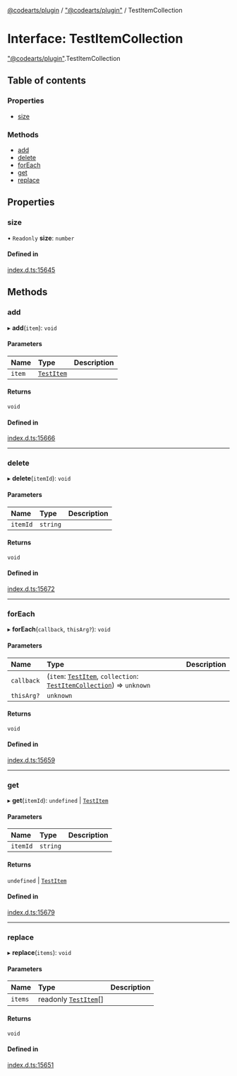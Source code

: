 [@codearts/plugin](../README.md) / ["@codearts/plugin"](../modules/_codearts_plugin_.md) / TestItemCollection

# Interface: TestItemCollection

["@codearts/plugin"](../modules/_codearts_plugin_.md).TestItemCollection

## Table of contents

### Properties

- [size](codearts_plugin_.TestItemCollection.md#size)

### Methods

- [add](codearts_plugin_.TestItemCollection.md#add)
- [delete](codearts_plugin_.TestItemCollection.md#delete)
- [forEach](codearts_plugin_.TestItemCollection.md#foreach)
- [get](codearts_plugin_.TestItemCollection.md#get)
- [replace](codearts_plugin_.TestItemCollection.md#replace)

## Properties

### size

• `Readonly` **size**: `number`

#### Defined in

[index.d.ts:15645](https://github.com/huaweicloud/cloudide-plugin-api/blob/a4193a8/index.d.ts#L15645)

## Methods

### add

▸ **add**(`item`): `void`

#### Parameters

| Name | Type | Description |
| :------ | :------ | :------ |
| `item` | [`TestItem`](codearts_plugin_.TestItem.md) |  |

#### Returns

`void`

#### Defined in

[index.d.ts:15666](https://github.com/huaweicloud/cloudide-plugin-api/blob/a4193a8/index.d.ts#L15666)

___

### delete

▸ **delete**(`itemId`): `void`

#### Parameters

| Name | Type | Description |
| :------ | :------ | :------ |
| `itemId` | `string` |  |

#### Returns

`void`

#### Defined in

[index.d.ts:15672](https://github.com/huaweicloud/cloudide-plugin-api/blob/a4193a8/index.d.ts#L15672)

___

### forEach

▸ **forEach**(`callback`, `thisArg?`): `void`

#### Parameters

| Name | Type | Description |
| :------ | :------ | :------ |
| `callback` | (`item`: [`TestItem`](codearts_plugin_.TestItem.md), `collection`: [`TestItemCollection`](codearts_plugin_.TestItemCollection.md)) => `unknown` |  |
| `thisArg?` | `unknown` |  |

#### Returns

`void`

#### Defined in

[index.d.ts:15659](https://github.com/huaweicloud/cloudide-plugin-api/blob/a4193a8/index.d.ts#L15659)

___

### get

▸ **get**(`itemId`): `undefined` \| [`TestItem`](codearts_plugin_.TestItem.md)

#### Parameters

| Name | Type | Description |
| :------ | :------ | :------ |
| `itemId` | `string` |  |

#### Returns

`undefined` \| [`TestItem`](codearts_plugin_.TestItem.md)

#### Defined in

[index.d.ts:15679](https://github.com/huaweicloud/cloudide-plugin-api/blob/a4193a8/index.d.ts#L15679)

___

### replace

▸ **replace**(`items`): `void`

#### Parameters

| Name | Type | Description |
| :------ | :------ | :------ |
| `items` | readonly [`TestItem`](codearts_plugin_.TestItem.md)[] |  |

#### Returns

`void`

#### Defined in

[index.d.ts:15651](https://github.com/huaweicloud/cloudide-plugin-api/blob/a4193a8/index.d.ts#L15651)
